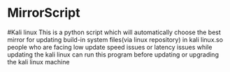 # MirrorScript
#Kali linux
This is a python script which will automatically choose the best mirror for updating build-in system files(via linux repository) in kali linux.so people who are facing
low update speed issues or latency issues while updating the kali linux can run this program before updating or upgrading the kali linux machine
